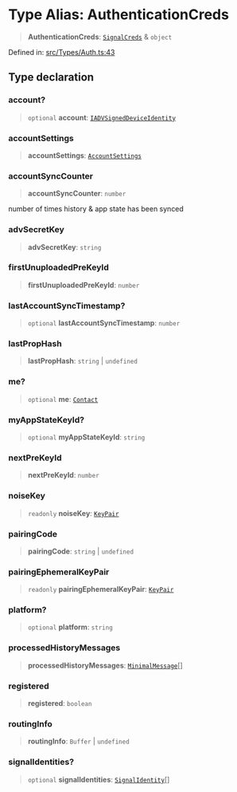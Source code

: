 # Type Alias: AuthenticationCreds

> **AuthenticationCreds**: [`SignalCreds`](SignalCreds.md) & `object`

Defined in: [src/Types/Auth.ts:43](https://github.com/Fokusdotid/Baileys/blob/eb819228f591f9a29a091aefc3a8c91a38d77089/src/Types/Auth.ts#L43)

## Type declaration

### account?

> `optional` **account**: [`IADVSignedDeviceIdentity`](../namespaces/proto/interfaces/IADVSignedDeviceIdentity.md)

### accountSettings

> **accountSettings**: [`AccountSettings`](AccountSettings.md)

### accountSyncCounter

> **accountSyncCounter**: `number`

number of times history & app state has been synced

### advSecretKey

> **advSecretKey**: `string`

### firstUnuploadedPreKeyId

> **firstUnuploadedPreKeyId**: `number`

### lastAccountSyncTimestamp?

> `optional` **lastAccountSyncTimestamp**: `number`

### lastPropHash

> **lastPropHash**: `string` \| `undefined`

### me?

> `optional` **me**: [`Contact`](../interfaces/Contact.md)

### myAppStateKeyId?

> `optional` **myAppStateKeyId**: `string`

### nextPreKeyId

> **nextPreKeyId**: `number`

### noiseKey

> `readonly` **noiseKey**: [`KeyPair`](KeyPair.md)

### pairingCode

> **pairingCode**: `string` \| `undefined`

### pairingEphemeralKeyPair

> `readonly` **pairingEphemeralKeyPair**: [`KeyPair`](KeyPair.md)

### platform?

> `optional` **platform**: `string`

### processedHistoryMessages

> **processedHistoryMessages**: [`MinimalMessage`](MinimalMessage.md)[]

### registered

> **registered**: `boolean`

### routingInfo

> **routingInfo**: `Buffer` \| `undefined`

### signalIdentities?

> `optional` **signalIdentities**: [`SignalIdentity`](SignalIdentity.md)[]
